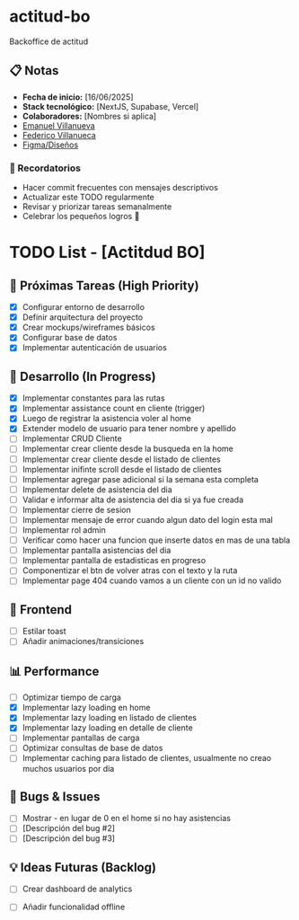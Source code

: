 # actitud-bo
Backoffice de actitud

## 📋 Notas
- **Fecha de inicio:** [16/06/2025]
- **Stack tecnológico:** [NextJS, Supabase, Vercel]
- **Colaboradores:** [Nombres si aplica]
- [Emanuel Villanueva](https://github.com/EmaCrzz)
- [Federico Villanueca](https://github.com/Federicovilla09)
- [Figma/Diseños](https://www.figma.com/design/rNNGaLm6Frb796gArQn2cg/Registro-de-asistencias-%7C-App-Movil--Desarrollo-?node-id=771-12702&m=dev)

### 💭 Recordatorios
- Hacer commit frecuentes con mensajes descriptivos
- Actualizar este TODO regularmente
- Revisar y priorizar tareas semanalmente
- Celebrar los pequeños logros 🎉

# TODO List - [Actitdud BO]

## 🚀 Próximas Tareas (High Priority)
- [X] Configurar entorno de desarrollo
- [X] Definir arquitectura del proyecto
- [X] Crear mockups/wireframes básicos
- [X] Configurar base de datos
- [X] Implementar autenticación de usuarios

## 🔧 Desarrollo (In Progress)
- [X] Implementar constantes para las rutas
- [X] Implementar assistance count en cliente (trigger)
- [X] Luego de registrar la asistencia voler al home
- [X] Extender modelo de usuario para tener nombre y apellido
- [ ] Implementar CRUD Cliente
- [ ] Implementar crear cliente desde la busqueda en la home
- [ ] Implementar crear cliente desde el listado de clientes
- [ ] Implementar inifinte scroll desde el listado de clientes
- [ ] Implementar agregar pase adicional si la semana esta completa
- [ ] Implementar delete de asistencia del dia
- [ ] Validar e informar alta de asistencia del dia si ya fue creada
- [ ] Implementar cierre de sesion
- [ ] Implementar mensaje de error cuando algun dato del login esta mal
- [ ] Implementar rol admin
- [ ] Verificar como hacer una funcion que inserte datos en mas de una tabla
- [ ] Implementar pantalla asistencias del dia
- [ ] Implementar pantalla de estadisticas en progreso
- [ ] Componentizar el btn de volver atras con el texto y la ruta
- [ ] Implementar page 404 cuando vamos a un cliente con un id no valido

## 🎨 Frontend
- [ ] Estilar toast
- [ ] Añadir animaciones/transiciones

## 📊 Performance
- [ ] Optimizar tiempo de carga
- [X] Implementar lazy loading en home
- [X] Implementar lazy loading en listado de clientes
- [X] Implementar lazy loading en detalle de cliente
- [ ] Implementar pantallas de carga
- [ ] Optimizar consultas de base de datos
- [ ] Implementar caching para listado de clientes, usualmente no creao muchos usuarios por dia

## 🐛 Bugs & Issues
- [ ] Mostrar - en lugar de 0 en el home si no hay asistencias
- [ ] [Descripción del bug #2]
- [ ] [Descripción del bug #3]

## 💡 Ideas Futuras (Backlog)
- [ ] Crear dashboard de analytics
- [ ] Añadir funcionalidad offline

